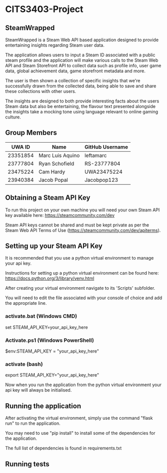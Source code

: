 # CITS3403-Project


## SteamWrapped
SteamWrapped is a Steam Web API based application designed to provide entertaining insights regarding Steam user data.

The application allows users to input a Steam ID associated with a public steam profile and the application will make various calls 
to the Steam Web API and Steam Storefront API to collect data such as profile info, user game data, global achievement data, game storefront
metadata and more.

The user is then shown a collection of specific insights that we're successfully drawn from the collected data, being able to save and share 
these collections with other users.

The insights are designed to both provide interesting facts about the users Steam data but also be entertaining, the flavour text presented 
alongside the insights take a mocking tone using language relevant to online gaming culture.


## Group Members

| UWA ID    | Name              | GitHub Username  |
|-----------|-------------------|------------------|
| 23351854  | Marc Luis Aquino  | leftamarc        |
| 23777804  | Ryan Schofield    | RS-23777804      |
| 23475224  | Cam Hardy         | UWA23475224      |
| 23940384  | Jacob Popal       | Jacobpop123      |

## Obtaining a Steam API Key

To run this project on your own machine you will need your own Steam API key available here: https://steamcommunity.com/dev

Steam API keys cannot be shared and must be kept private as per the Steam Web API Terms of Use (https://steamcommunity.com/dev/apiterms).

## Setting up your Steam API Key

It is recommended that you use a python virtual environment to manage your api key.

Instructions for setting up a python virtual environment can be found here: https://docs.python.org/3/library/venv.html

After creating your virtual environment navigate to its 'Scripts' subfolder.

You will need to edit the file associated with your console of choice and add the appropriate line.

### activate.bat    (Windows CMD)
set STEAM_API_KEY=your_api_key_here

### Activate.ps1    (Windows PowerShell)
$env:STEAM_API_KEY = "your_api_key_here"

### activate        (bash)
export STEAM_API_KEY="your_api_key_here"

Now when you run the application from the python virtual environment your api key will always be initialised.


## Running the application

After activating the virtual environment, simply use the command "flask run" to run the application.

You may need to use "pip install" to install some of the dependencies for the application.

The full list of dependencies is found in requirements.txt


## Running tests
